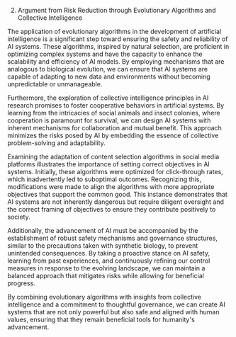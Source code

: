2. Argument from Risk Reduction through Evolutionary Algorithms and Collective Intelligence

The application of evolutionary algorithms in the development of artificial intelligence is a significant step toward ensuring the safety and reliability of AI systems. These algorithms, inspired by natural selection, are proficient in optimizing complex systems and have the capacity to enhance the scalability and efficiency of AI models. By employing mechanisms that are analogous to biological evolution, we can ensure that AI systems are capable of adapting to new data and environments without becoming unpredictable or unmanageable.

Furthermore, the exploration of collective intelligence principles in AI research promises to foster cooperative behaviors in artificial systems. By learning from the intricacies of social animals and insect colonies, where cooperation is paramount for survival, we can design AI systems with inherent mechanisms for collaboration and mutual benefit. This approach minimizes the risks posed by AI by embedding the essence of collective problem-solving and adaptability.

Examining the adaptation of content selection algorithms in social media platforms illustrates the importance of setting correct objectives in AI systems. Initially, these algorithms were optimized for click-through rates, which inadvertently led to suboptimal outcomes. Recognizing this, modifications were made to align the algorithms with more appropriate objectives that support the common good. This instance demonstrates that AI systems are not inherently dangerous but require diligent oversight and the correct framing of objectives to ensure they contribute positively to society.

Additionally, the advancement of AI must be accompanied by the establishment of robust safety mechanisms and governance structures, similar to the precautions taken with synthetic biology, to prevent unintended consequences. By taking a proactive stance on AI safety, learning from past experiences, and continuously refining our control measures in response to the evolving landscape, we can maintain a balanced approach that mitigates risks while allowing for beneficial progress.

By combining evolutionary algorithms with insights from collective intelligence and a commitment to thoughtful governance, we can create AI systems that are not only powerful but also safe and aligned with human values, ensuring that they remain beneficial tools for humanity's advancement.